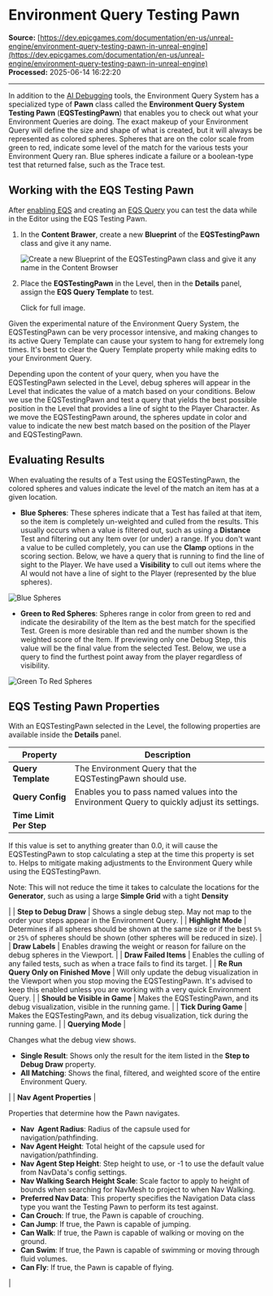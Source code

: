 # Environment Query Testing Pawn

**Source:** [https://dev.epicgames.com/documentation/en-us/unreal-engine/environment-query-testing-pawn-in-unreal-engine](https://dev.epicgames.com/documentation/en-us/unreal-engine/environment-query-testing-pawn-in-unreal-engine)  
**Processed:** 2025-06-14 16:22:20

---

In addition to the [AI Debugging](/documentation/en-us/unreal-engine/ai-debugging-in-unreal-engine) tools, the Environment Query System has a specialized type of **Pawn** class called the **Environment Query System Testing Pawn** (**EQSTestingPawn**) that enables you to check out what your Environment Queries are doing. The exact makeup of your Environment Query will define the size and shape of what is created, but it will always be represented as colored spheres. Spheres that are on the color scale from green to red, indicate some level of the match for the various tests your Environment Query ran. Blue spheres indicate a failure or a boolean-type test that returned false, such as the Trace test.

## Working with the EQS Testing Pawn

After [enabling EQS](/documentation/en-us/unreal-engine/environment-query-system-user-guide-in-unreal-engine#enablingeqs) and creating an [EQS Query](/documentation/en-us/unreal-engine/environment-query-system-user-guide-in-unreal-engine#creatinganeqsquery) you can test the data while in the Editor using the EQS Testing Pawn. 

1.  In the **Content Brawer**, create a new **Blueprint** of the **EQSTestingPawn** class and give it any name.
    
    ![Create a new Blueprint of the EQSTestingPawn class and give it any name in the Content Browser](https://d1iv7db44yhgxn.cloudfront.net/documentation/images/e66b79ce-48ef-4ab5-800f-3a08bf4cb2af/environment-query-system-pawn-01.png)
2.  Place the **EQSTestingPawn** in the Level, then in the **Details** panel, assign the **EQS Query Template** to test.
    
    Click for full image.
    

Given the experimental nature of the Environment Query System, the EQSTestingPawn can be very processor intensive, and making changes to its active Query Template can cause your system to hang for extremely long times. It's best to clear the Query Template property while making edits to your Environment Query.

Depending upon the content of your query, when you have the EQSTestingPawn selected in the Level, debug spheres will appear in the Level that indicates the value of a match based on your conditions. Below we use the EQSTestingPawn and test a query that yields the best possible position in the Level that provides a line of sight to the Player Character. As we move the EQSTestingPawn around, the spheres update in color and value to indicate the new best match based on the position of the Player and EQSTestingPawn.

## Evaluating Results

When evaluating the results of a Test using the EQSTestingPawn, the colored spheres and values indicate the level of the match an item has at a given location.

-   **Blue Spheres**: These spheres indicate that a Test has failed at that item, so the item is completely un-weighted and culled from the results. This usually occurs when a value is filtered out, such as using a **Distance** Test and filtering out any Item over (or under) a range. If you don't want a value to be culled completely, you can use the **Clamp** options in the scoring section. Below, we have a query that is running to find the line of sight to the Player. We have used a **Visibility** to cull out items where the AI would not have a line of sight to the Player (represented by the blue spheres).

![Blue Spheres](https://d1iv7db44yhgxn.cloudfront.net/documentation/images/fcf3c56e-41c7-4f89-9076-3a17b12485de/environment-query-system-breakdown-01.png)

-   **Green to Red Spheres**: Spheres range in color from green to red and indicate the desirability of the Item as the best match for the specified Test. Green is more desirable than red and the number shown is the weighted score of the Item. If previewing only one Debug Step, this value will be the final value from the selected Test. Below, we use a query to find the furthest point away from the player regardless of visibility.

![Green To Red Spheres](https://d1iv7db44yhgxn.cloudfront.net/documentation/images/c3d46bd0-cc20-4834-8ee8-b69952089683/environment-query-system-breakdown-02.png)

## EQS Testing Pawn Properties

With an EQSTestingPawn selected in the Level, the following properties are available inside the **Details** panel. 

| Property | Description |
| --- | --- |
| **Query Template** | The Environment Query that the EQSTestingPawn should use. |
| **Query Config** | Enables you to pass named values into the Environment Query to quickly adjust its settings. |
| **Time Limit Per Step** | 
If this value is set to anything greater than 0.0, it will cause the EQSTestingPawn to stop calculating a step at the time this property is set to. Helps to mitigate making adjustments to the Environment Query while using the EQSTestingPawn. 

Note: This will not reduce the time it takes to calculate the locations for the **Generator**, such as using a large **Simple Grid** with a tight **Density**



 |
| **Step to Debug Draw** | Shows a single debug step. May not map to the order your steps appear in the Environment Query. |
| **Highlight Mode** | Determines if all spheres should be shown at the same size or if the best `5%` or `25%` of spheres should be shown (other spheres will be reduced in size). |
| **Draw Labels** | Enables drawing the weight or reason for failure on the debug spheres in the Viewport. |
| **Draw Failed Items** | Enables the culling of any failed tests, such as when a trace fails to find its target. |
| **Re Run Query Only on Finished Move** | Will only update the debug visualization in the Viewport when you stop moving the EQSTestingPawn. It's advised to keep this enabled unless you are working with a very quick Environment Query. |
| **Should be Visible in Game** | Makes the EQSTestingPawn, and its debug visualization, visible in the running game. |
| **Tick During Game** | Makes the EQSTestingPawn, and its debug visualization, tick during the running game. |
| **Querying Mode** | 

Changes what the debug view shows.

-   **Single Result**: Shows only the result for the item listed in the **Step to Debug Draw** property.
-   **All Matching**: Shows the final, filtered, and weighted score of the entire Environment Query.



 |
| **Nav Agent Properties** | 

Properties that determine how the Pawn navigates. 

-   **Nav  Agent Radius**: Radius of the capsule used for navigation/pathfinding.
-   **Nav Agent Height**: Total height of the capsule used for navigation/pathfinding.
-   **Nav Agent Step Height**: Step height to use, or -1 to use the default value from NavData's config settings.
-   **Nav Walking Search Height Scale**: Scale factor to apply to height of bounds when searching for NavMesh to project to when Nav Walking.
-   **Preferred Nav Data**: This property specifies the Navigation Data class type you want the Testing Pawn to perform its test against.
-   **Can Crouch**: If true, the Pawn is capable of crouching.
-   **Can Jump**: If true, the Pawn is capable of jumping.
-   **Can Walk**: If true, the Pawn is capable of walking or moving on the ground.
-   **Can Swim**: If true, the Pawn is capable of swimming or moving through fluid volumes.
-   **Can Fly**: If true, the Pawn is capable of flying.



 |